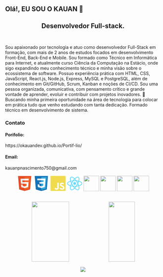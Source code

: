 ## Olá!, EU SOU O KAUAN 👋
<div align='center'><h2>Desenvolvedor Full-stack.</h2></div><br>

<div align='left'>
  <p>
    Sou apaixonado por tecnologia e atuo como desenvolvedor Full-Stack em formação, com mais de 2 anos de estudos focados em desenvolvimento Front-End, Back-End e Mobile.
Sou formado como Técnico em Informática para Internet, e atualmente curso Ciência da Computação na Estácio, onde sigo expandindo meu conhecimento técnico e minha visão sobre o ecossistema de software.
Possuo experiência prática com HTML, CSS, JavaScript, React.js, Node.js, Express, MySQL e PostgreSQL, além de conhecimento em Git/GitHub, Scrum, Kanban e noções de CI/CD.
Sou uma pessoa organizada, comunicativa, com pensamento crítico e grande vontade de aprender, evoluir e contribuir com projetos inovadores.
📩 Buscando minha primeira oportunidade na área de tecnologia para colocar em prática tudo que venho estudando com tanta dedicação.
Formado técnico em desenvolvimento de sistema.    
  </p>
</div>

<div align='left'>
  <h3>Contato</h3>
  <h4>Porifolio:</h4>
   https://okauandev.github.io/Portif-lio/
   <h4>Email:</h4> 
   kauanpnascimento750@gmail.com
</div>

<div style="display: inline_block" align='center'><br>  
  <img align="center" alt="OkauanDev-HTML" height="50" width="50" src="https://raw.githubusercontent.com/devicons/devicon/master/icons/html5/html5-original.svg">
  <img align="center" alt="OkauanDev-CSS" height="50" width="50" src="https://raw.githubusercontent.com/devicons/devicon/master/icons/css3/css3-original.svg">
  <img align="center" alt="OkauanDev-Js" height="50" width="50" src="https://raw.githubusercontent.com/devicons/devicon/master/icons/javascript/javascript-plain.svg">
  <img align="center" alt="OkauanDev-React" height="50" width="50" src="https://raw.githubusercontent.com/devicons/devicon/master/icons/react/react-original.svg">
  <img src="https://cdn.jsdelivr.net/gh/devicons/devicon@latest/icons/nodejs/nodejs-original.svg" height="50" width="50" align="center" />
  <img src="https://cdn.jsdelivr.net/gh/devicons/devicon@latest/icons/sqldeveloper/sqldeveloper-original.svg" height="50" width="50" align="center" />
  <img src="https://cdn.jsdelivr.net/gh/devicons/devicon@latest/icons/mysql/mysql-original.svg"  height="50" width="50" align="center"/>
  <img src="https://cdn.jsdelivr.net/gh/devicons/devicon@latest/icons/git/git-original.svg" height="50" width="50" align="center"/>
</div><br>

<div align='center'>
<img src="./github/assets/bar.png" width="100%" height="8px"/>
<div align="center">  
  <img width="49%" height="195px" src="https://github-readme-stats.vercel.app/api?username=OkauanDev&show_icons=true&count_private=true&title_color=FF204E&icon_color=A0153E&text_color=c9d1d9&bg_color=0d1117&border_color=fff0" /> 
  <img width="41%" height="195px" src="https://github-readme-stats.vercel.app/api/top-langs/?username=OkauanDev&layout=compact&title_color=FF204E&text_color=fff&bg_color=0d1117&border_color=fff0" />
</div>

<a href="https://www.linkedin.com/in/kauan-pinheiro-do-nascimento/" target="_blank"><img src="https://img.shields.io/badge/-LinkedIn-%230077B5?style=for-the-badge&logo=linkedin&logoColor=white" target="_blank"></a> 
  
</div>
